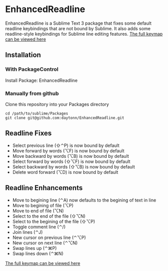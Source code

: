 EnhancedReadline
================

EnhancedReadline is a Sublime Text 3 package that fixes some default readline keybindings that are not bound by Sublime. It also adds some readline-style keybindings for Sublime line editing features. [The full keymap can be viewed here](https://github.com/daytonn/EnhancedReadline/blob/master/KEYMAP.md)

Installation
------------

### With PackageControl

Install Package: EnhancedReadline

### Manually from github
Clone this repository into your Packages directory

```
cd /path/to/sublime/Packages
git clone git@github.com:daytonn/EnhancedReadline.git
```

Readline Fixes
--------------
 * Select previous line (⇧⌃P) is now bound by default
 * Move forward by words (⌥F) is now bound by default
 * Move backward by words (⌥B) is now bound by default
 * Select forward by words (⇧⌥F) is now bound by default
 * Select backward by words (⇧⌥B) is now bound by default
 * Delete word forward (⌥D) is now bound by default

Readline Enhancements
---------------------
 * Move to begining line (⌃A) now defaults to the begining of text in line
 * Move to begining of file (⌥P)
 * Move to end of file (⌥N)
 * Select to the end of the file (⇧⌥N)
 * Select to the begining of the file (⇧⌥P)
 * Toggle comment line (⌃/)
 * Join lines (⌃J)
 * New cursor on previous line (⌃⌥P)
 * New cursor on next line (⌃⌥N)
 * Swap lines up (⌃⌘P)
 * Swap lines down (⌃⌘N)

[The full keymap can be viewed here](https://github.com/daytonn/EnhancedReadline/blob/master/KEYMAP.md)
